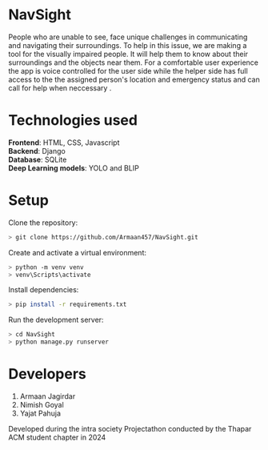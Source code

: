 # NavSight
People who are unable to see, face unique challenges in communicating and navigating their surroundings. To help in this issue, we are making a tool for the visually impaired people. It will help them to know about their surroundings and the objects near them. For a comfortable user experience the app is voice controlled for the user side while the helper side has full access to the the assigned person's location and emergency status and can call for help when neccessary .

# Technologies used
**Frontend**: HTML, CSS, Javascript <br>
**Backend**: Django <br>
**Database**: SQLite <br>
**Deep Learning models**: YOLO and BLIP <br>

# Setup

Clone the repository:

```sh
> git clone https://github.com/Armaan457/NavSight.git
```

Create and activate a virtual environment:

```sh
> python -m venv venv
> venv\Scripts\activate
  ```

Install dependencies:

```sh
> pip install -r requirements.txt
```

Run the development server:

```sh
> cd NavSight
> python manage.py runserver
```

# Developers
1. Armaan Jagirdar
2. Nimish Goyal
3. Yajat Pahuja

Developed during the intra society Projectathon conducted by the Thapar ACM student chapter in 2024
